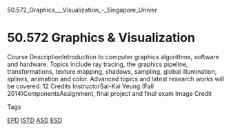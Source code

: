 50.572_Graphics___Visualization_-_Singapore_Univer



50.572 Graphics & Visualization
===============================

Course DescriptionIntroduction to computer graphics algorithms, software and hardware. Topics include ray tracing, the graphics pipeline, transformations, texture mapping, shadows, sampling, global illumination, splines, animation and color. Advanced topics and latest research works will be covered. 12 Credits InstructorSai-Kai Yeung (Fall 2014)ComponentsAssignment, final project and final exam Image Credit

Tags

[EPD](/education/undergraduate/courses/?pillar-cluster=44)
[ISTD](/education/undergraduate/courses/?pillar-cluster=11)
[ASD](/education/undergraduate/courses/?pillar-cluster=1167)
[ESD](/education/undergraduate/courses/?pillar-cluster=99)

